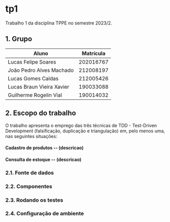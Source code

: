 #  tp1
Trabalho 1 da disciplina TPPE no semestre 2023/2.

## 1. Grupo

| Aluno                              | Matrícula  |
| ---------------------------------- | ---------- |
| Lucas Felipe Soares                | 202016767  |
| João Pedro Alves Machado           | 212008197  |
| Lucas Gomes Caldas                 | 212005426  |
| Lucas Braun Vieira Xavier          | 190033088  |
| Guilherme Rogelin Vial             | 190014032  |


## 2. Escopo do trabalho

O trabalho apresenta o emprego das três técnicas de TDD - Test-Driven Development (falsificação, duplicação e triangulação) em, pelo menos uma, nas seguintes situações:

#### Cadastro de produtos -- (descricao)
#### Consulta de estoque -- (descricao)


### 2.1. Fonte de dados


### 2.2. Componentes




### 2.3. Rodando os testes



### 2.4. Configuração de ambiente

